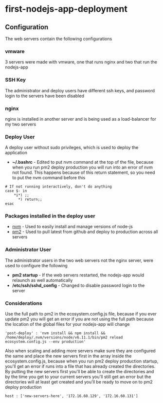 # first-nodejs-app-deployment
## Configuration
The web servers contain the following configurations
### vmware
3 servers were made with vmware, one that runs nginx and two that run the nodejs-app
### SSH Key
The administrator and deploy users have different ssh keys, and password login to the servers have been disabled
### nginx
nginx is installed in another server and is being used as a load-balancer for my two servers
### Deploy User
A deploy user without sudo privileges, which is used to deploy the application
* **~/.bashrc** - Edited to put nvm command at the top of the file, because when you run pm2 deploy production you will run into an error of nvm not found. This happens because of this return statement, so you need to put the nvm command before this
```
# If not running interactively, don't do anything
case $- in
    *i*) ;;
      *) return;;
esac
```
### Packages installed in the deploy user
* [nvm](https://github.com/creationix/nvm) - Used to easily install and manage versions of node-js
* [pm2](https://github.com/Unitech/pm2) - Used to pull latest from github and deploy to production across all servers
### Administrator User
The administrator users in the two web servers not the nginx server, were used to configure the following
* **pm2 startup** - If the web servers restarted, the nodejs-app would relaunch as well automatically
* **/etc/ssh/sshd_config** - Changed to disable password login to the server
### Considerations 
Use the full path to pm2 in the ecosystem.config.js file, because if you ever update pm2 you will get an error if you are not using the full path because the location of the global files for your nodejs-app will change
```
'post-deploy' : 'nvm install && npm install && /home/deploy/.nvm/versions/node/v6.11.1/bin/pm2 reload ecosystem.config.js --env production'
```
Also when scaling and adding more servers make sure they are configured the same and place the new servers first in the array inside the ecosystem.config.js, because when you run pm2 deploy production startup, you'll get an error if runs into a file that has already created the directories. By putting the new servers first you'll be able to create the directories and by the time you get to your current servers you'll still get an error but the directories will at least get created and you'll be ready to move on to pm2 deploy production
```
host : ['new-servers-here', '172.16.60.129', '172.16.60.131']
``` 